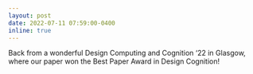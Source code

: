 ```yaml
---
layout: post
date: 2022-07-11 07:59:00-0400
inline: true
---
```


Back from a wonderful Design Computing and Cognition ‘22 in Glasgow, where our paper won the Best Paper Award in Design Cognition!
